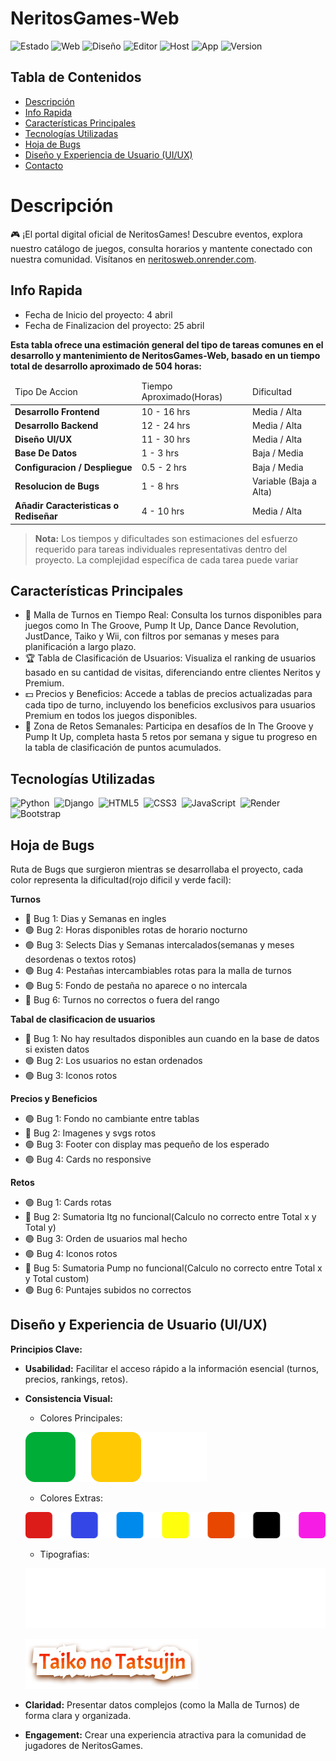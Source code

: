 # NeritosGames-Web
![Estado](https://img.shields.io/badge/Estado-Desplegado-green)
![Web](https://img.shields.io/badge/Web-Django-darkgreen)
![Diseño](https://img.shields.io/badge/Dise%C3%B1o-Figma-purple)
![Editor](https://img.shields.io/badge/Editor-VisualStudioCode-blue)
![Host](https://img.shields.io/badge/Host-Render-red)
![App](https://img.shields.io/badge/App-Web-white)
![Version](https://img.shields.io/badge/Versi%C3%B3n-1.0-black)

## Tabla de Contenidos
- [Descripción](#descripción)
- [Info Rapida](#info-rapida)
- [Características Principales](#características-principales)
- [Tecnologías Utilizadas](#tecnologías-utilizadas)
- [Hoja de Bugs](#hoja-de-bugs)
- [Diseño y Experiencia de Usuario (UI/UX)](#diseño-y-experiencia-de-usuario-uiux)
- [Contacto](#contacto)


# Descripción

🎮 ¡El portal digital oficial de NeritosGames! Descubre eventos, explora nuestro catálogo de juegos, consulta horarios y mantente conectado con nuestra comunidad. Visítanos en [neritosweb.onrender.com](https://neritosweb.onrender.com).

## Info Rapida

* Fecha de Inicio del proyecto: 4 abril
* Fecha de Finalizacion del proyecto: 25 abril

**Esta tabla ofrece una estimación general del tipo de tareas comunes en el desarrollo y mantenimiento de NeritosGames-Web, basado en un tiempo total de desarrollo aproximado de 504 horas:**
<table>
    <thead>
        <tr>
            <td>Tipo De Accion</td>
            <td>Tiempo Aproximado(Horas)</td>
            <td>Dificultad</td>
        </tr>
    </thead>
    <tbody>
        <tr>
            <td><strong>Desarrollo Frontend</strong></td>
            <td>10 - 16 hrs</td>
            <td>Media / Alta</td>
        </tr>
        <tr>
            <td><strong>Desarrollo Backend</strong></td>
            <td>12 - 24 hrs</td>
            <td>Media / Alta</td>
        </tr>
        <tr>
            <td><strong>Diseño UI/UX</strong></td>
            <td>11 - 30 hrs</td>
            <td>Media / Alta</td>
        </tr>
        <tr>
            <td><strong>Base De Datos</strong></td>
            <td>1 - 3 hrs</td>
            <td>Baja / Media</td>
        </tr>
        <tr>
            <td><strong>Configuracion / Despliegue</strong></td>
            <td>0.5 - 2 hrs</td>
            <td>Baja / Media</td>
        </tr>
        <tr>
            <td><strong>Resolucion de Bugs</strong></td>
            <td>1 - 8 hrs</td>
            <td>Variable (Baja a Alta)</td>
        </tr>
        <tr>
            <td><strong>Añadir Caracteristicas o Rediseñar</strong></td>
            <td>4 - 10 hrs</td>
            <td>Media / Alta</td>
        </tr>
</table>

> **Nota:** Los tiempos y dificultades son estimaciones del esfuerzo requerido para tareas individuales representativas dentro del proyecto. La complejidad específica de cada tarea puede variar

## Características Principales
*   📅 Malla de Turnos en Tiempo Real: Consulta los turnos disponibles para juegos como In The Groove, Pump It Up, Dance Dance Revolution, JustDance, Taiko y Wii, con filtros por semanas y meses para planificación a largo plazo.
*   🏆 Tabla de Clasificación de Usuarios: Visualiza el ranking de usuarios basado en su cantidad de visitas, diferenciando entre clientes Neritos y Premium.
*   💵 Precios y Beneficios: Accede a tablas de precios actualizadas para cada tipo de turno, incluyendo los beneficios exclusivos para usuarios Premium en todos los juegos disponibles.
*   🎯 Zona de Retos Semanales: Participa en desafíos de In The Groove y Pump It Up, completa hasta 5 retos por semana y sigue tu progreso en la tabla de clasificación de puntos acumulados.

## Tecnologías Utilizadas
<p align="left">
  <img src="https://img.shields.io/badge/Python-3776AB?style=for-the-badge&logo=python&logoColor=white" alt="Python"/>&nbsp;
  <img src="https://img.shields.io/badge/Django-092E20?style=for-the-badge&logo=django&logoColor=white" alt="Django"/>&nbsp;
  <img src="https://img.shields.io/badge/HTML5-E34F26?style=for-the-badge&logo=html5&logoColor=white" alt="HTML5"/>&nbsp;
  <img src="https://img.shields.io/badge/CSS3-1572B6?style=for-the-badge&logo=css3&logoColor=white" alt="CSS3"/>&nbsp;
  <img src="https://img.shields.io/badge/JavaScript-F7DF1E?style=for-the-badge&logo=javascript&logoColor=black" alt="JavaScript"/>&nbsp;
  <img src="https://img.shields.io/badge/Render-46E3B7?style=for-the-badge&logo=render&logoColor=white" alt="Render"/>&nbsp;
  <img src="https://img.shields.io/badge/Bootstrap-7952B3?style=for-the-badge&logo=bootstrap&logoColor=white" alt="Bootstrap"/>&nbsp;
</p>

## Hoja de Bugs

Ruta de Bugs que surgieron mientras se desarrollaba el proyecto, cada color representa la dificultad(rojo dificil y verde facil):

**Turnos**
- 🔴 Bug 1: Dias y Semanas en ingles
- 🟢 Bug 2: Horas disponibles rotas de horario nocturno
- 🟢 Bug 3: Selects Dias y Semanas intercalados(semanas y meses desordenas o textos rotos)
- 🟢 Bug 4: Pestañas intercambiables rotas para la malla de turnos
- 🟢 Bug 5: Fondo de pestaña no aparece o no intercala
- 🔴 Bug 6: Turnos no correctos o fuera del rango

**Tabal de clasificacion de usuarios**

- 🔴 Bug 1: No hay resultados disponibles aun cuando en la base de datos si existen datos
- 🟢 Bug 2: Los usuarios no estan ordenados
- 🟢 Bug 3: Iconos rotos


**Precios y Beneficios**

- 🟢 Bug 1: Fondo no cambiante entre tablas
- 🔴 Bug 2: Imagenes y svgs rotos
- 🟢 Bug 3: Footer con display mas pequeño de los esperado
- 🟢 Bug 4: Cards no responsive

**Retos**

- 🟢 Bug 1: Cards rotas
- 🔴 Bug 2: Sumatoria Itg no funcional(Calculo no correcto entre Total x y Total y)
- 🟢 Bug 3: Orden de usuarios mal hecho
- 🟢 Bug 4: Iconos rotos
- 🔴 Bug 5: Sumatoria Pump no funcional(Calculo no correcto entre Total x y Total custom)
- 🟢 Bug 6: Puntajes subidos no correctos

## Diseño y Experiencia de Usuario (UI/UX)

**Principios Clave:**
*  **Usabilidad:** Facilitar el acceso rápido a la información esencial (turnos, precios, rankings, retos).
*  **Consistencia Visual:**
    - Colores Principales:

    ![colores](images/colors.png)
    - Colores Extras: 

    ![extras](images/colors-extras.png)
    - Tipografias:

    ![tipografia](images/Tipografia.png)

    ![tipografia-custom](images/Tipografia-custom.png)
    
*  **Claridad:** Presentar datos complejos (como la Malla de Turnos) de forma clara y organizada.
*  **Engagement:** Crear una experiencia atractiva para la comunidad de jugadores de NeritosGames.